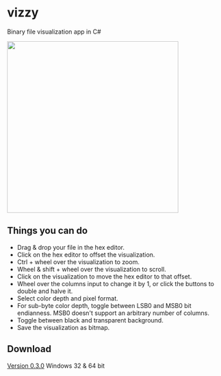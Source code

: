 # vizzy
Binary file visualization app in C# 


<img src="readme/readme0.png" width="400"/>

## Things you can do
* Drag & drop your file in the hex editor.
* Click on the hex editor to offset the visualization.
* Ctrl + wheel over the visualization to zoom.
* Wheel & shift + wheel over the visualization to scroll.
* Click on the visualization to move the hex editor to that offset.
* Wheel over the columns input to change it by 1, or click the buttons to double and halve it.
* Select color depth and pixel format.
* For sub-byte color depth, toggle between LSB0 and MSB0 bit endianness. MSB0 doesn't support an arbitrary number of columns.
* Toggle between black and transparent background.
* Save the visualization as bitmap.

## Download
[Version 0.3.0](https://github.com/nickbrick/vizzy/releases/tag/v0.3.0) Windows 32 & 64 bit
